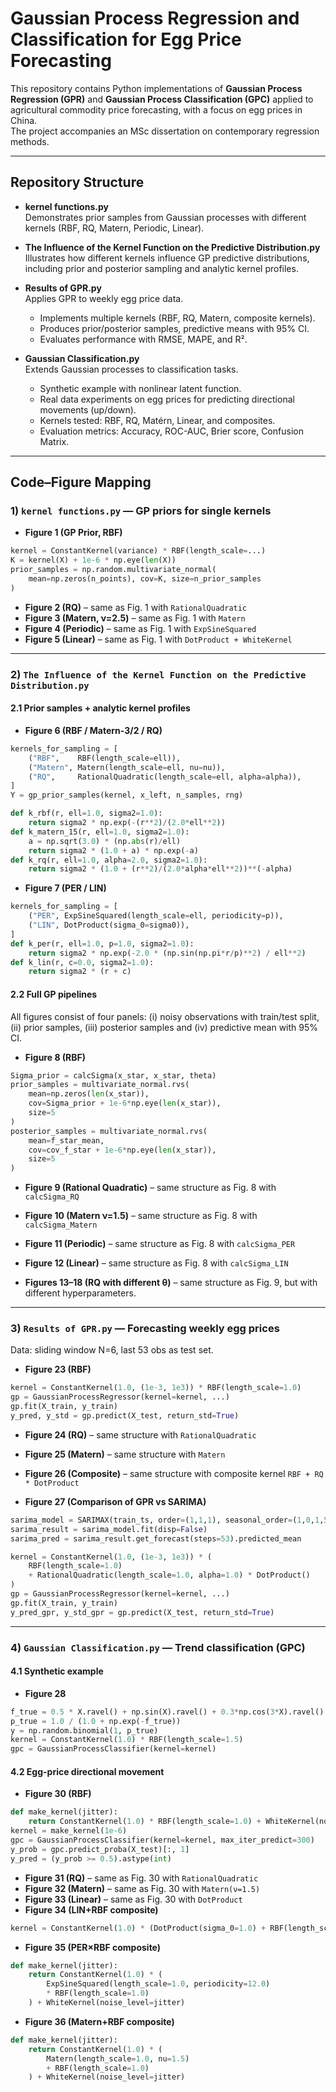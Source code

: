 # Gaussian Process Regression and Classification for Egg Price Forecasting

This repository contains Python implementations of **Gaussian Process Regression (GPR)** and **Gaussian Process Classification (GPC)** applied to agricultural commodity price forecasting, with a focus on egg prices in China.  
The project accompanies an MSc dissertation on contemporary regression methods.

---

## Repository Structure

- **kernel functions.py**  
  Demonstrates prior samples from Gaussian processes with different kernels (RBF, RQ, Matern, Periodic, Linear).

- **The Influence of the Kernel Function on the Predictive Distribution.py**  
  Illustrates how different kernels influence GP predictive distributions, including prior and posterior sampling and analytic kernel profiles.

- **Results of GPR.py**  
  Applies GPR to weekly egg price data.  
  - Implements multiple kernels (RBF, RQ, Matern, composite kernels).  
  - Produces prior/posterior samples, predictive means with 95% CI.  
  - Evaluates performance with RMSE, MAPE, and R².

- **Gaussian Classification.py**  
  Extends Gaussian processes to classification tasks.  
  - Synthetic example with nonlinear latent function.  
  - Real data experiments on egg prices for predicting directional movements (up/down).  
  - Kernels tested: RBF, RQ, Matérn, Linear, and composites.  
  - Evaluation metrics: Accuracy, ROC-AUC, Brier score, Confusion Matrix.

---

## Code–Figure Mapping

### 1) `kernel functions.py` — GP priors for single kernels

- **Figure 1 (GP Prior, RBF)**
```python
kernel = ConstantKernel(variance) * RBF(length_scale=...)
K = kernel(X) + 1e-6 * np.eye(len(X))
prior_samples = np.random.multivariate_normal(
    mean=np.zeros(n_points), cov=K, size=n_prior_samples
)
```

- **Figure 2 (RQ)** – same as Fig. 1 with `RationalQuadratic`  
- **Figure 3 (Matern, ν=2.5)** – same as Fig. 1 with `Matern`  
- **Figure 4 (Periodic)** – same as Fig. 1 with `ExpSineSquared`  
- **Figure 5 (Linear)** – same as Fig. 1 with `DotProduct + WhiteKernel`  

---

### 2) `The Influence of the Kernel Function on the Predictive Distribution.py`

#### 2.1 Prior samples + analytic kernel profiles

- **Figure 6 (RBF / Matern-3/2 / RQ)**
```python
kernels_for_sampling = [
    ("RBF",    RBF(length_scale=ell)),
    ("Matern", Matern(length_scale=ell, nu=nu)),
    ("RQ",     RationalQuadratic(length_scale=ell, alpha=alpha)),
]
Y = gp_prior_samples(kernel, x_left, n_samples, rng)

def k_rbf(r, ell=1.0, sigma2=1.0):
    return sigma2 * np.exp(-(r**2)/(2.0*ell**2))
def k_matern_15(r, ell=1.0, sigma2=1.0):
    a = np.sqrt(3.0) * (np.abs(r)/ell)
    return sigma2 * (1.0 + a) * np.exp(-a)
def k_rq(r, ell=1.0, alpha=2.0, sigma2=1.0):
    return sigma2 * (1.0 + (r**2)/(2.0*alpha*ell**2))**(-alpha)
```

- **Figure 7 (PER / LIN)**  
```python
kernels_for_sampling = [
    ("PER", ExpSineSquared(length_scale=ell, periodicity=p)),
    ("LIN", DotProduct(sigma_0=sigma0)),
]
def k_per(r, ell=1.0, p=1.0, sigma2=1.0):
    return sigma2 * np.exp(-2.0 * (np.sin(np.pi*r/p)**2) / ell**2)
def k_lin(r, c=0.0, sigma2=1.0):
    return sigma2 * (r + c)
```

#### 2.2 Full GP pipelines

All figures consist of four panels: (i) noisy observations with train/test split, (ii) prior samples, (iii) posterior samples and (iv) predictive mean with 95% CI.

- **Figure 8 (RBF)**
```python
Sigma_prior = calcSigma(x_star, x_star, theta)
prior_samples = multivariate_normal.rvs(
    mean=np.zeros(len(x_star)),
    cov=Sigma_prior + 1e-6*np.eye(len(x_star)),
    size=5
)
posterior_samples = multivariate_normal.rvs(
    mean=f_star_mean,
    cov=cov_f_star + 1e-6*np.eye(len(x_star)),
    size=5
)
```

- **Figure 9 (Rational Quadratic)** – same structure as Fig. 8 with `calcSigma_RQ`  
- **Figure 10 (Matern ν=1.5)** – same structure as Fig. 8 with `calcSigma_Matern`  
- **Figure 11 (Periodic)** – same structure as Fig. 8 with `calcSigma_PER`  
- **Figure 12 (Linear)** – same structure as Fig. 8 with `calcSigma_LIN`  

- **Figures 13–18 (RQ with different θ)** – same structure as Fig. 9, but with different hyperparameters.

---

### 3) `Results of GPR.py` — Forecasting weekly egg prices

Data: sliding window N=6, last 53 obs as test set.

- **Figure 23 (RBF)**
```python
kernel = ConstantKernel(1.0, (1e-3, 1e3)) * RBF(length_scale=1.0)
gp = GaussianProcessRegressor(kernel=kernel, ...)
gp.fit(X_train, y_train)
y_pred, y_std = gp.predict(X_test, return_std=True)
```

- **Figure 24 (RQ)** – same structure with `RationalQuadratic`  
- **Figure 25 (Matern)** – same structure with `Matern`  
- **Figure 26 (Composite)** – same structure with composite kernel `RBF + RQ * DotProduct`  

- **Figure 27 (Comparison of GPR vs SARIMA)**
```python
sarima_model = SARIMAX(train_ts, order=(1,1,1), seasonal_order=(1,0,1,52))
sarima_result = sarima_model.fit(disp=False)
sarima_pred = sarima_result.get_forecast(steps=53).predicted_mean

kernel = ConstantKernel(1.0, (1e-3, 1e3)) * (
    RBF(length_scale=1.0)
    + RationalQuadratic(length_scale=1.0, alpha=1.0) * DotProduct()
)
gp = GaussianProcessRegressor(kernel=kernel, ...)
gp.fit(X_train, y_train)
y_pred_gpr, y_std_gpr = gp.predict(X_test, return_std=True)
```

---

### 4) `Gaussian Classification.py` — Trend classification (GPC)

#### 4.1 Synthetic example

- **Figure 28**
```python
f_true = 0.5 * X.ravel() + np.sin(X).ravel() + 0.3*np.cos(3*X).ravel()
p_true = 1.0 / (1.0 + np.exp(-f_true))
y = np.random.binomial(1, p_true)
kernel = ConstantKernel(1.0) * RBF(length_scale=1.5)
gpc = GaussianProcessClassifier(kernel=kernel)
```

#### 4.2 Egg-price directional movement

- **Figure 30 (RBF)**  
```python
def make_kernel(jitter):
    return ConstantKernel(1.0) * RBF(length_scale=1.0) + WhiteKernel(noise_level=jitter)
kernel = make_kernel(1e-6)
gpc = GaussianProcessClassifier(kernel=kernel, max_iter_predict=300)
y_prob = gpc.predict_proba(X_test)[:, 1]
y_pred = (y_prob >= 0.5).astype(int)
```

- **Figure 31 (RQ)** – same as Fig. 30 with `RationalQuadratic`  
- **Figure 32 (Matern)** – same as Fig. 30 with `Matern(ν=1.5)`  
- **Figure 33 (Linear)** – same as Fig. 30 with `DotProduct`  
- **Figure 34 (LIN+RBF composite)**  
```python
kernel = ConstantKernel(1.0) * (DotProduct(sigma_0=1.0) + RBF(length_scale=3.0))
```

- **Figure 35 (PER×RBF composite)**  
```python
def make_kernel(jitter):
    return ConstantKernel(1.0) * (
        ExpSineSquared(length_scale=1.0, periodicity=12.0)
        * RBF(length_scale=1.0)
    ) + WhiteKernel(noise_level=jitter)
```

- **Figure 36 (Matern+RBF composite)**  
```python
def make_kernel(jitter):
    return ConstantKernel(1.0) * (
        Matern(length_scale=1.0, nu=1.5)
        + RBF(length_scale=1.0)
    ) + WhiteKernel(noise_level=jitter)
```
